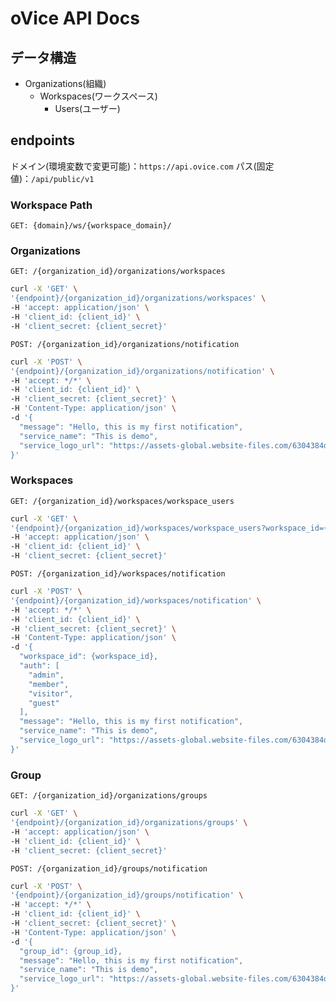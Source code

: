 # oVice API Docs

## データ構造

- Organizations(組織)
  - Workspaces(ワークスペース)
    - Users(ユーザー)

## endpoints

ドメイン(環境変数で変更可能)：`https://api.ovice.com`
パス(固定値)：`/api/public/v1`

### Workspace Path

`GET: {domain}/ws/{workspace_domain}/`

### Organizations

`GET: /{organization_id}/organizations/workspaces`
  ```bash
  curl -X 'GET' \
  '{endpoint}/{organization_id}/organizations/workspaces' \
  -H 'accept: application/json' \
  -H 'client_id: {client_id}' \
  -H 'client_secret: {client_secret}'
  ```

`POST: /{organization_id}/organizations/notification`
  ```bash
  curl -X 'POST' \
  '{endpoint}/{organization_id}/organizations/notification' \
  -H 'accept: */*' \
  -H 'client_id: {client_id}' \
  -H 'client_secret: {client_secret}' \
  -H 'Content-Type: application/json' \
  -d '{
    "message": "Hello, this is my first notification",
    "service_name": "This is demo",
    "service_logo_url": "https://assets-global.website-files.com/6304384d32da77e91a7afeed/6407da43523f291bf65b73fc_logo.svg"
  }'
  ```

### Workspaces

`GET: /{organization_id}/workspaces/workspace_users`
  ```bash
  curl -X 'GET' \
  '{endpoint}/{organization_id}/workspaces/workspace_users?workspace_id={workspace_id}' \
  -H 'accept: application/json' \
  -H 'client_id: {client_id}' \
  -H 'client_secret: {client_secret}'
  ```

`POST: /{organization_id}/workspaces/notification`
  ```bash
  curl -X 'POST' \
  '{endpoint}/{organization_id}/workspaces/notification' \
  -H 'accept: */*' \
  -H 'client_id: {client_id}' \
  -H 'client_secret: {client_secret}' \
  -H 'Content-Type: application/json' \
  -d '{
    "workspace_id": {workspace_id},
    "auth": [
      "admin",
      "member",
      "visitor",
      "guest"
    ],
    "message": "Hello, this is my first notification",
    "service_name": "This is demo",
    "service_logo_url": "https://assets-global.website-files.com/6304384d32da77e91a7afeed/6407da43523f291bf65b73fc_logo.svg"
  }'
  ```

### Group

`GET: /{organization_id}/organizations/groups`
  ```bash
  curl -X 'GET' \
  '{endpoint}/{organization_id}/organizations/groups' \
  -H 'accept: application/json' \
  -H 'client_id: {client_id}' \
  -H 'client_secret: {client_secret}'
  ```

`POST: /{organization_id}/groups/notification`
  ```bash
  curl -X 'POST' \
  '{endpoint}/{organization_id}/groups/notification' \
  -H 'accept: */*' \
  -H 'client_id: {client_id}' \
  -H 'client_secret: {client_secret}' \
  -H 'Content-Type: application/json' \
  -d '{
    "group_id": {group_id},
    "message": "Hello, this is my first notification",
    "service_name": "This is demo",
    "service_logo_url": "https://assets-global.website-files.com/6304384d32da77e91a7afeed/6407da43523f291bf65b73fc_logo.svg"
  }'
  ```